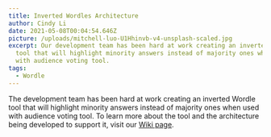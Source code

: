 ```yaml
---
title: Inverted Wordles Architecture
author: Cindy Li
date: 2021-05-08T00:04:54.646Z
picture: /uploads/mitchell-luo-U1Hhinvb-v4-unsplash-scaled.jpg
excerpt: Our development team has been hard at work creating an inverted Wordle
  tool that will highlight minority answers instead of majority ones when used
  with audience voting tool.
tags:
  - Wordle
---
```

The development team has been hard at work creating an inverted Wordle tool that will highlight minority answers instead of majority ones when used with audience voting tool. To learn more about the tool and the architecture being developed to support it, visit our [Wiki page](https://wiki.fluidproject.org/display/fluid/Inverted+Wordles+Architecture).